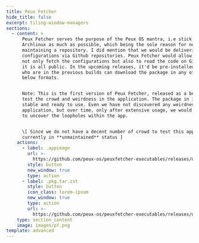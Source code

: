 ```yaml
---
title: Peux Fetcher
hide_title: false
excerpt: tiling-window-managers
sections:
  - content: >
      Peux Fetcher serves the purpose of the Peux OS mantra, i.e stick with
      Archlinux as much as possible, which being the sole reason for not
      maintaining a repository. I did mention that we would be delivering the
      configurations via Github repositories. Peux Fetcher would allow you to,
      not only fetch the configurations but also to read the code on Github as
      it is all public. In the upcoming releases, it'd be pre-installed, those
      who are in the previous builds can download the package in any of the
      below formats.


      Note: This is the first version of Peux Fetcher, released as a beta to
      test the crowd and weirdness in the application. The package in itself is
      stable and ready to use. Even we have not discovered any weirdness in the
      application, but over time, only after extensive usage, we would be able
      to uncover the loopholes within the app.


      \[ Since we do not have a decent number of crowd to test this app, this is
      currently in **unmaintained** status ]
    actions:
      - label: .appimage
        url: >-
          https://github.com/peux-os/peuxfetcher-executables/releases/download/v1.0.0/Peux.Fetcher-1.0.0.AppImage
        style: button
        new_window: true
        type: action
      - label: .pkg.tar.zst
        style: button
        icon_class: lorem-ipsum
        new_window: true
        type: action
        url: >-
          https://github.com/peux-os/peuxfetcher-executables/releases/download/v1.0.0/peuxfetcher-1.0.0-1-x86_64.pkg.tar.zst
    type: section_content
    image: images/pf.png
template: advanced
---
```

